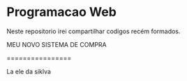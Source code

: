 # Programacao Web
 Neste repositorio irei compartilhar codigos recém formados.

MEU NOVO SISTEMA DE COMPRA

================

La ele da siklva
